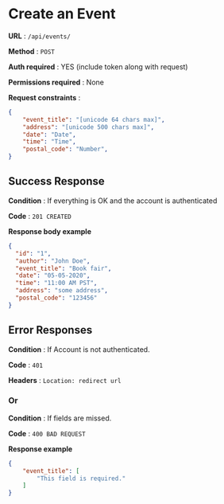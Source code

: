 # Create an Event

**URL** : `/api/events/`

**Method** : `POST`

**Auth required** : YES (include token along with request)

**Permissions required** : None

**Request constraints** :

```json
{
    "event_title": "[unicode 64 chars max]",
    "address": "[unicode 500 chars max]",
    "date": "Date",
    "time": "Time",
    "postal_code": "Number",
}
```

## Success Response

**Condition** : If everything is OK and the account is authenticated

**Code** : `201 CREATED`

**Response body example**

```json
{
  "id": "1",
  "author": "John Doe",
  "event_title": "Book fair",
  "date": "05-05-2020",
  "time": "11:00 AM PST",
  "address": "some address",
  "postal_code": "123456"
}
```

## Error Responses

**Condition** : If Account is not authenticated.

**Code** : `401`

**Headers** : `Location: redirect url`

### Or

**Condition** : If fields are missed.

**Code** : `400 BAD REQUEST`

**Response example**

```json
{
    "event_title": [
        "This field is required."
    ]
}
```
